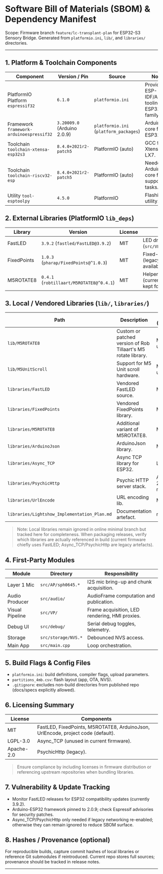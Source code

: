 # Software Bill of Materials (SBOM) & Dependency Manifest

Scope: Firmware branch `feature/lc-transplant-plan` for ESP32-S3 Sensory Bridge. Generated from `platformio.ini`, `lib/`, and `libraries/` directories.

---

## 1. Platform & Toolchain Components
| Component | Version / Pin | Source | Notes |
|-----------|---------------|--------|-------|
| PlatformIO Platform `espressif32` | `6.1.0` | `platformio.ini` | Provides ESP-IDF/Arduino tooling for ESP32 family. |
| Framework `framework-arduinoespressif32` | `3.20009.0` (Arduino 2.0.9) | `platformio.ini` (`platform_packages`) | Arduino core for ESP32-S3. |
| Toolchain `toolchain-xtensa-esp32s3` | `8.4.0+2021r2-patch5` | PlatformIO (auto) | GCC for Xtensa LX7. |
| Toolchain `toolchain-riscv32-esp` | `8.4.0+2021r2-patch5` | PlatformIO (auto) | Needed by Arduino core for support tasks. |
| Utility `tool-esptoolpy` | `4.5.0` | PlatformIO | Flashing utility. |

## 2. External Libraries (PlatformIO `lib_deps`)
| Library | Version | License | Usage |
|---------|---------|---------|-------|
| FastLED | `3.9.2` (`fastled/FastLED@3.9.2`) | MIT | LED driving, color utilities (`src/VP/vp_renderer.cpp`). |
| FixedPoints | `1.0.3` (`pharap/FixedPoints@^1.0.3`) | MIT | Fixed-point math support (legacy modules, available for extensions). |
| M5ROTATE8 | `0.4.1` (`robtillaart/M5ROTATE8@^0.4.1`) | MIT | Helper for display rotation (currently unused but kept for compatibility). |

## 3. Local / Vendored Libraries (`lib/`, `libraries/`)
| Path | Description | License (if known) |
|------|-------------|---------------------|
| `lib/M5ROTATE8` | Custom or patched version of Rob Tillaart's M5 rotate library. | MIT (per upstream). |
| `lib/M5UnitScroll` | Support for M5 Unit scroll hardware. | MIT (per upstream). |
| `libraries/FastLED` | Vendored FastLED source. | MIT. |
| `libraries/FixedPoints` | Vendored FixedPoints library. | MIT. |
| `libraries/M5ROTATE8` | Additional variant of M5ROTATE8. | MIT. |
| `libraries/ArduinoJson` | ArduinoJson library. | MIT (v6). |
| `libraries/Async_TCP` | Async TCP library for ESP32. | LGPL-3.0. |
| `libraries/PsychicHttp` | Psychic HTTP server stack. | Apache 2.0 (per repo). |
| `libraries/UrlEncode` | URL encoding lib. | MIT. |
| `libraries/Lightshow_Implementation_Plan.md` | Documentation artefact. | n/a. |

> Note: Local libraries remain ignored in online minimal branch but tracked here for completeness. When packaging releases, verify which libraries are actually referenced in build (current firmware chiefly uses FastLED; Async_TCP/PsychicHttp are legacy artefacts).

## 4. First-Party Modules
| Module | Directory | Responsibility |
|--------|-----------|----------------|
| Layer 1 Mic | `src/AP/sph0645.*` | I2S mic bring-up and chunk acquisition. |
| Audio Producer | `src/audio/` | AudioFrame computation and publication. |
| Visual Pipeline | `src/VP/` | Frame acquisition, LED rendering, HMI proxies. |
| Debug UI | `src/debug/` | Serial debug toggles, telemetry. |
| Storage | `src/storage/NVS.*` | Debounced NVS access. |
| Main App | `src/main.cpp` | Loop orchestration. |

## 5. Build Flags & Config Files
- `platformio.ini`: build definitions, compiler flags, upload parameters.
- `partitions_4mb.csv`: flash layout (app, OTA, NVS).
- `.gitignore`: excludes non-build directories from published repo (docs/specs explicitly allowed).

## 6. Licensing Summary
| License | Components |
|---------|------------|
| MIT | FastLED, FixedPoints, M5ROTATE8, ArduinoJson, UrlEncode, project code (default). |
| LGPL-3.0 | Async_TCP (unused in current firmware). |
| Apache-2.0 | PsychicHttp (legacy). |

> Ensure compliance by including licenses in firmware distribution or referencing upstream repositories when bundling libraries.

## 7. Vulnerability & Update Tracking
- Monitor FastLED releases for ESP32 compatibility updates (currently 3.9.2).
- Arduino-ESP32 framework pinned to 2.0.9; check Espressif advisories for security patches.
- Async_TCP/PsychicHttp only needed if legacy networking re-enabled; otherwise they can remain ignored to reduce SBOM surface.

## 8. Hashes / Provenance (optional)
For reproducible builds, capture commit hashes of local libraries or reference Git submodules if reintroduced. Current repo stores full sources; provenance should be tracked in release notes.

---

